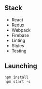 
## Stack

- React
- Redux
- Webpack    
- Firebase
- Linting
- Styles
- Testing

## Launching

```
npm install
npm start -s
```